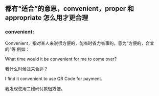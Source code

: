 ## 都有“适合”的意思，convenient，proper 和 appropriate 怎么用才更合理
### convenient:
Convenient，指对某人来说很方便的，能省时省力省事的，意为“方便的，合宜的”等
例如：

What time would it be convenient for me to come over?

我什么时候过来合适？

I find it convenient to use QR Code for payment.

我发现使用二维码付款很方便。
